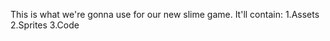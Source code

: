 This is what we're gonna use for our new slime game.
It'll contain:
  1.Assets
  2.Sprites
  3.Code
  

